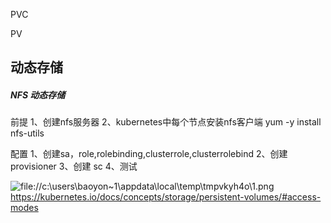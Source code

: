 PVC

PV

## 动态存储







##### NFS 动态存储

前提
1、创建nfs服务器
2、kubernetes中每个节点安装nfs客户端
    yum -y install nfs-utils

配置
1、创建sa，role,rolebinding,clusterrole,clusterrolebind
2、创建 provisioner
3、创建 sc
4、测试

![file://c:\users\baoyon~1\appdata\local\temp\tmpvkyh4o\1.png](存储.assets/1.png)
https://kubernetes.io/docs/concepts/storage/persistent-volumes/#access-modes